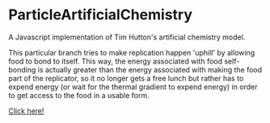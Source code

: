 ParticleArtificialChemistry
===========================

A Javascript implementation of Tim Hutton's artificial chemistry model.

This particular branch tries to make replication happen 'uphill' by allowing food to bond to itself. This way, the energy associated with food self-bonding is actually greater than the energy associated with making the food part of the replicator, so it no longer gets a free lunch but rather has to expend energy (or wait for the thermal gradient to expend energy) in order to get access to the food in a usable form.


[Click here!](http://htmlpreview.github.io/?https://github.com/ModelingOriginsofLife/ParticleArtificialChemistry/blob/master/index.html)

